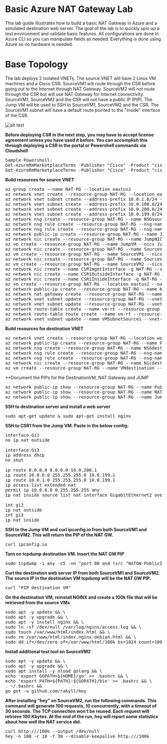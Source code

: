 # Basic Azure NAT Gateway Lab 
This lab guide illustrates how to build a basic NAT Gateway in Azure and a simulated destination web server. The goal of the lab is to quickly spin up a test environment and validate basic features. All configurations are done in Azure CLI so you can manipulate fields as needed. Everything is done using Azure so no hardware is needed. 

# Base Topology
The lab deploys 2 isolated VNETs. The source VNET will have 2 Linux VM machines and a Cisco CSR. SourceVM1 will route through the CSR before going out to the Internet through NAT Gateway. SourceVM2 will not route through the CSR but will use NAT Gateway for Internet connectivity. SourceVM1, SourceVM2 and the CSR will not have a public IP (PIP). The Jump VM will be used to SSH to SourceVM1, SourceVM2 and the CSR. The SourceVM1 subnet will have a default route pointed to the "inside" interface of the CSR.

![alt text](https://github.com/jwrightazure/lab/blob/master/images/basicnattopo2.PNG)

**Before deploying CSR in the next step, you may have to accept license agreement unless you have used it before. You can accomplish this through deploying a CSR in the portal or Powershell commands via Cloudshell**
<pre lang="...">
Sample Powershell:
Get-AzureRmMarketplaceTerms -Publisher "Cisco" -Product "cisco-csr-1000v" -Name "17_2_1-byol"
Get-AzureRmMarketplaceTerms -Publisher "Cisco" -Product "cisco-csr-1000v" -Name "17_2_1-byol" | Set-AzureRmMarketplaceTerms -Accept
</pre>

**Build resources for source VNET**
<pre lang="...">
az group create --name NAT-RG --location eastus2
az network vnet create --resource-group NAT-RG --location eastus2 --name VNETSource --address-prefix 10.0.0.0/16 --subnet-name VMSubnetSource1 --subnet-prefix 10.0.0.0/24
az network vnet subnet create --address-prefix 10.0.1.0/24 --name VMSubnetSource2 --resource-group NAT-RG --vnet-name VNETSource
az network vnet subnet create --address-prefix 10.0.100.0/24 --name jump --resource-group NAT-RG --vnet-name VNETSource
az network vnet subnet create --address-prefix 10.0.200.0/24 --name CSRoutside --resource-group NAT-RG --vnet-name VNETSource
az network vnet subnet create --address-prefix 10.0.199.0/24 --name CSRinside --resource-group NAT-RG --vnet-name VNETSource
az network nsg create --resource-group NAT-RG --name NSGsource
az network nsg rule create --resource-group NAT-RG --nsg-name NSGsource --priority 100 --name SSH --description "SSH access" --access allow --protocol tcp --direction inbound --destination-port-ranges 22
az network nsg rule create --resource-group NAT-RG --nsg-name NSGsource --priority 200 --name TENS --description "TENS" --source-address-prefixes 10.0.0.0/8 --source-port-ranges * --destination-address-prefixes * --destination-port-ranges * --access allow --direction inbound
az network public-ip create --resource-group NAT-RG --name JumpVM --sku standard
az network nic create --resource-group NAT-RG --name JumpNIC --vnet-name VNETSource --subnet jump --public-ip-address JumpVM --private-ip-address 10.0.100.4 --network-security-group NSGsource
az vm create --resource-group NAT-RG --name JumpVM --nics JumpNIC --image UbuntuLTS --admin-username azureuser --admin-password Msft123Msft123 --no-wait
az network nic create --resource-group NAT-RG --name SourceVMNIC --vnet-name VNETSource --subnet VMSubnetSource1 --private-ip-address 10.0.0.4 --network-security-group NSGsource
az vm create --resource-group NAT-RG --name SourceVM1 --nics SourceVMNIC --image UbuntuLTS --admin-username azureuser --admin-password Msft123Msft123 --no-wait
az network nic create --resource-group NAT-RG --name SourceVMNIC2 --vnet-name VNETSource --subnet VMSubnetSource2 --private-ip-address 10.0.1.4 --network-security-group NSGsource
az vm create --resource-group NAT-RG --name SourceVM2 --nics SourceVMNIC2 --image UbuntuLTS --admin-username azureuser --admin-password Msft123Msft123 --no-wait
az network nic create --name CSR1mgmtInterface -g NAT-RG --subnet jump --vnet VNETSource --ip-forwarding true --private-ip-address 10.0.100.5 --network-security-group NSGsource
az network nic create --name CSR1OutsideInterface -g NAT-RG --subnet CSRoutside --vnet VNETSource --ip-forwarding true --private-ip-address 10.0.200.4 --network-security-group NSGsource 
az network nic create --name CSR1InsideInterface -g NAT-RG --subnet CSRinside --vnet VNETSource --ip-forwarding true --private-ip-address 10.0.199.4 --network-security-group NSGsource
az vm create --resource-group NAT-RG --location eastus2 --name CSR1 --size Standard_D3 --nics CSR1mgmtInterface CSR1OutsideInterface CSR1InsideInterface --image cisco:cisco-csr-1000v:17_2_1-byol:17.2.120200508 --admin-username azureuser --admin-password Msft123Msft123 --no-wait
az network public-ip create --resource-group NAT-RG --name NATGW-PublicIPsource --sku standard
az network nat gateway create --resource-group NAT-RG --name NATGW --public-ip-addresses NATGW-PublicIPsource --idle-timeout 10
az network vnet subnet update --resource-group NAT-RG --vnet-name VNETSource --name CSRoutside --nat-gateway NATGW
az network vnet subnet update --resource-group NAT-RG --vnet-name VNETSource --name VMSubnetSource2 --nat-gateway NATGW
az network route-table create --name vm-rt --resource-group NAT-RG
az network route-table route create --name vm-rt --resource-group NAT-RG --route-table-name vm-rt --address-prefix 0.0.0.0/0 --next-hop-type VirtualAppliance --next-hop-ip-address 10.0.199.4
az network vnet subnet update --name VMSubnetSource1 --vnet-name VNETSource --resource-group NAT-RG --route-table vm-rt
</pre>

**Build resources for destination VNET**
<pre lang="...">
az network vnet create --resource-group NAT-RG --location westus --name VNETdestination --address-prefix 192.168.0.0/16 --subnet-name SubnetdestinationVM --subnet-prefix 192.168.0.0/24
az network public-ip create --resource-group NAT-RG --name PublicIPdestinationVM --sku standard --location westus
az network nsg create --resource-group NAT-RG --name NSGdestination --location westus
az network nsg rule create --resource-group NAT-RG --nsg-name NSGdestination --priority 100 --name ssh --description "SSH access" --access allow --protocol tcp --direction inbound --destination-port-ranges 22
az network nsg rule create --resource-group NAT-RG --nsg-name NSGdestination --priority 101 --name http --description "HTTP access" --access allow --protocol tcp --direction inbound --destination-port-ranges 80
az network nic create --resource-group NAT-RG --name NicdestinationVM --vnet-name VNETdestination --subnet SubnetdestinationVM --public-ip-address PublicIPdestinationVM --network-security-group NSGdestination --location westus --private-ip-address 192.168.0.4
az vm create --resource-group NAT-RG --name VMdestination --nics NicdestinationVM --image UbuntuLTS --admin-username azureuser --admin-password Msft123Msft123 --no-wait --location westus
</pre>

**Document the PIPs for the DestinationVM, NAT Gateway and JUMP 
<pre lang="...">
az network public-ip show --resource-group NAT-RG --name PublicIPdestinationVM --query [ipAddress] --output tsv
az network public-ip show --resource-group NAT-RG --name NATGW-PublicIPsource --query [ipAddress] --output tsv
az network public-ip show --resource-group NAT-RG --name JumpVM --query [ipAddress] --output tsv
</pre>

**SSH to destination server and install a web server**
<pre lang="...">
sudo apt-get update & sudo apt-get install nginx
</pre>

**SSH to CSR1 from the Jump VM. Paste in the below config:**
<pre lang="...">
interface Gi1
no ip nat outside

interface Gi3
ip address dhcp
no shut

ip route 0.0.0.0 0.0.0.0 10.0.200.1
ip route 10.0.0.0 255.255.255.0 10.0.199.1
ip route 10.0.1.0 255.255.255.0 10.0.199.1
ip access-list extended nat
permit ip 10.0.0.0 0.255.255.255 any
ip nat inside source list nat interface GigabitEthernet2 overload

int gi2
ip nat outside
int gi3
ip nat inside
</pre>

**SSH to the Jump VM and curl ipconfig.io from both SourceVM1 and SourceVM2. This will return the PIP of the NAT GW.**
<pre lang="...">
curl ipconfig.io
</pre>

**Turn on tcpdump destination VM. Insert the NAT GW PIP**
<pre lang="...">
sudo tcpdump -i any -c5 -nn "port 80 and (src "NATGW-PublicIPsource")"
</pre>

**Curl the destination web server IP from both SourceVM1 and SourceVM2. The source IP in the destination VM tcpdump will be the NAT GW PIP.**
<pre lang="...">
curl "PIP destination VM"
</pre>


**On the destination VM, reinstall NGINX and create a 100k file that will be retrieved from the source VMs**
<pre lang="...">
sudo apt -y update && \
sudo apt -y upgrade && \
sudo apt -y install nginx && \
sudo ln -sf /dev/null /var/log/nginx/access.log && \
sudo touch /var/www/html/index.html && \
sudo rm /var/www/html/index.nginx-debian.html && \
sudo dd if=/dev/zero of=/var/www/html/100k bs=1024 count=100
</pre>

**Install additional test tool on SourceVM2**
<pre lang="...">
sudo apt -y update && \
sudo apt -y upgrade && \
sudo apt install -y nload golang && \
echo 'export GOPATH=${HOME}/go' >> .bashrc && \
echo 'export PATH=${PATH}:${GOPATH}/bin' >> .bashrc && \
. ~/.bashrc &&
go get -u github.com/rakyll/hey
</pre>

**After installing "hey" on SourceVM2, run the following commands. This command will generate 100 requests, 10 concurrently, with a timeout of 30 seconds. The TCP connection won't be reused. Each request will retrieve 100 Kbytes. At the end of the run, hey will report some statistics about how well the NAT service did.**
<pre lang="...">
curl http://<PublicIPdestinationVM>/100k --output /dev/null
hey -n 100 -c 10 -t 30 --disable-keepalive http://<PublicIPdestinationVM>/100k
</pre>
